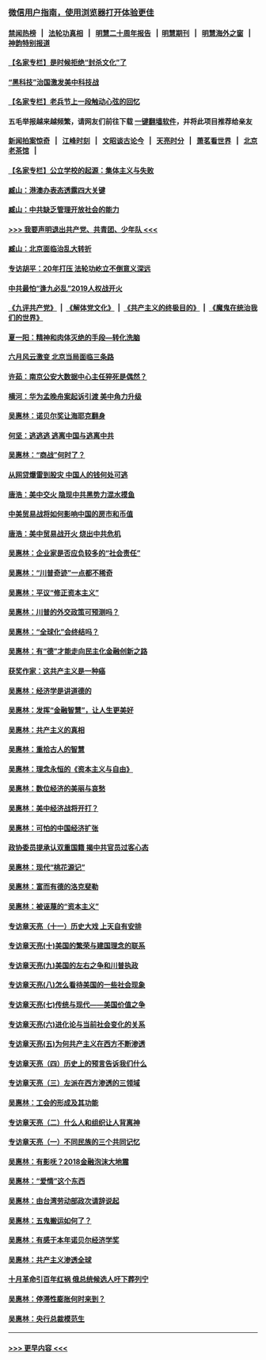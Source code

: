 ### [微信用户指南，使用浏览器打开体验更佳](https://github.com/gfw-breaker/banned-news1/blob/master/indexes/wechat-guide.md?t=0)
#### [禁闻热榜](热点新闻.md?t=0)  &nbsp;&nbsp;|&nbsp;&nbsp; [法轮功真相](https://github.com/gfw-breaker/truth/blob/master/README.md?t=0) &nbsp;&nbsp;|&nbsp;&nbsp; [明慧二十周年报告](https://github.com/gfw-breaker/mh-reports/blob/master/README.md?t=0) &nbsp;&nbsp;|&nbsp;&nbsp;[明慧期刊](https://github.com/gfw-breaker/mh-qikan) &nbsp;&nbsp;|&nbsp;&nbsp; [明慧海外之窗](https://github.com/gfw-breaker/mh-news/blob/master/README.md?t=0) &nbsp;&nbsp;|&nbsp;&nbsp; [神韵特别报道](https://github.com/gfw-breaker/mh-news/blob/master/shenyun.md?t=0)
#### [【名家专栏】是时候拒绝“封杀文化”了](../pages/nsc423/n11814093.md?t=02161711) 
#### [“黑科技”治国激发美中科技战](../pages/nsc423/n11638056.md?t=02161711) 
#### [【名家专栏】老兵节上一段触动心弦的回忆](../pages/nsc423/n11646016.md?t=02161711) 
#### 五毛举报越来越频繁，请网友们前往下载 [一键翻墙软件](https://github.com/gfw-breaker/ssr-accounts)，并将此项目推荐给亲友
#### [新闻拍案惊奇](https://github.com/gfw-breaker/banned-news1/blob/master/pages/link4.md) &nbsp;&nbsp;|&nbsp;&nbsp; [江峰时刻](https://github.com/gfw-breaker/banned-news1/blob/master/pages/link4.md) &nbsp;&nbsp;|&nbsp;&nbsp; [文昭谈古论今](https://github.com/gfw-breaker/banned-news1/blob/master/pages/link4.md) &nbsp;&nbsp;|&nbsp;&nbsp; [天亮时分](https://github.com/gfw-breaker/banned-news1/blob/master/pages/link4.md) &nbsp;&nbsp;|&nbsp;&nbsp; [萧茗看世界](https://github.com/gfw-breaker/banned-news1/blob/master/pages/link4.md) &nbsp;&nbsp;|&nbsp;&nbsp; [北京老茶馆](https://github.com/gfw-breaker/banned-news1/blob/master/pages/link4.md) &nbsp;&nbsp;|&nbsp;&nbsp; 
#### [【名家专栏】公立学校的起源：集体主义与失败](../pages/nsc423/n11601833.md?t=02161711) 
#### [臧山：港澳办表态透露四大关键](../pages/nsc423/n11421628.md?t=02161711) 
#### [臧山：中共缺乏管理开放社会的能力](../pages/nsc423/n11407457.md?t=02161711) 
#### [>>> 我要声明退出共产党、共青团、少年队 <<<](https://github.com/begood0513/goodnews/blob/master/quit/letter.md) 
#### [臧山：北京面临治乱大转折](../pages/nsc423/n11406895.md?t=02161711) 
#### [专访胡平：20年打压 法轮功屹立不倒意义深远](../pages/nsc423/n11398800.md?t=02161711) 
#### [中共最怕“逢九必乱”2019人权战开火](../pages/nsc423/n11385248.md?t=02161711) 
#### [《九评共产党》](https://github.com/begood0513/9ping.md/blob/master/README.md) &nbsp;|&nbsp; [《解体党文化》](../../../../jtdwh.md/blob/master/README.md)  &nbsp;|&nbsp; [《共产主义的终极目的》](../../../../gczydzjmd.md/blob/master/README.md) &nbsp;|&nbsp; [《魔鬼在统治我们的世界》](../../../../mgztzwmdsj.md/blob/master/README.md) 
#### [夏一阳：精神和肉体灭绝的手段—转化洗脑](../pages/nsc423/n11368250.md?t=02161711) 
#### [六月风云激变 北京当局面临三条路](../pages/nsc423/n11313668.md?t=02161711) 
#### [许茹：南京公安大数据中心主任猝死是偶然？](../pages/nsc423/n11064744.md?t=02161711) 
#### [横河：华为孟晚舟案起诉引渡 美中角力升级](../pages/nsc423/n11027230.md?t=02161711) 
#### [吴惠林：诺贝尔奖让海耶克翻身](../pages/nsc423/n10890049.md?t=02161711) 
#### [何坚：逃逃逃 逃离中国与逃离中共](../pages/nsc423/n10592891.md?t=02161711) 
#### [吴惠林：“商战”何时了？](../pages/nsc423/n10573558.md?t=02161711) 
#### [从网贷爆雷到股灾 中国人的钱何处可逃](../pages/nsc423/n10572800.md?t=02161711) 
#### [唐浩：美中交火 隐现中共黑势力混水摸鱼](../pages/nsc423/n10544040.md?t=02161711) 
#### [中美贸易战将如何影响中国的房市和币值](../pages/nsc423/n10543697.md?t=02161711) 
#### [唐浩：美中贸易战开火 烧出中共危机](../pages/nsc423/n10540126.md?t=02161711) 
#### [吴惠林：企业家是否应负较多的“社会责任”](../pages/nsc423/n10535022.md?t=02161711) 
#### [吴惠林：“川普奇迹”一点都不稀奇](../pages/nsc423/n10512808.md?t=02161711) 
#### [吴惠林：平议“修正资本主义”](../pages/nsc423/n10495724.md?t=02161711) 
#### [吴惠林：川普的外交政策可预测吗？](../pages/nsc423/n10462387.md?t=02161711) 
#### [吴惠林：“全球化”会终结吗？](../pages/nsc423/n10452838.md?t=02161711) 
#### [吴惠林：有“德”才能走向民主化金融创新之路](../pages/nsc423/n10432292.md?t=02161711) 
#### [获奖作家：这共产主义是一种癌](../pages/nsc423/n10431541.md?t=02161711) 
#### [吴惠林：经济学是讲道德的](../pages/nsc423/n10398014.md?t=02161711) 
#### [吴惠林：发挥“金融智慧”，让人生更美好](../pages/nsc423/n10375019.md?t=02161711) 
#### [吴惠林：共产主义的真相](../pages/nsc423/n10351394.md?t=02161711) 
#### [吴惠林：重拾古人的智慧](../pages/nsc423/n10337691.md?t=02161711) 
#### [吴惠林：理念永恒的《资本主义与自由》](../pages/nsc423/n10316274.md?t=02161711) 
#### [吴惠林：数位经济的美丽与哀愁](../pages/nsc423/n10292946.md?t=02161711) 
#### [吴惠林：美中经济战将开打？](../pages/nsc423/n10258825.md?t=02161711) 
#### [吴惠林：可怕的中国经济扩张](../pages/nsc423/n10219147.md?t=02161711) 
#### [政协委员提承认双重国籍 揭中共官员过客心态](../pages/nsc423/n10208809.md?t=02161711) 
#### [吴惠林：现代“桃花源记”](../pages/nsc423/n10185234.md?t=02161711) 
#### [吴惠林：富而有德的洛克斐勒](../pages/nsc423/n10142264.md?t=02161711) 
#### [吴惠林：被诬蔑的“资本主义”](../pages/nsc423/n10124816.md?t=02161711) 
#### [专访章天亮（十一）历史大戏 上天自有安排](../pages/nsc423/n10094905.md?t=02161711) 
#### [专访章天亮(十)美国的繁荣与建国理念的联系](../pages/nsc423/n10094899.md?t=02161711) 
#### [专访章天亮(九)美国的左右之争和川普执政](../pages/nsc423/n10094889.md?t=02161711) 
#### [专访章天亮(八)怎么看待美国的一些社会现象](../pages/nsc423/n10094857.md?t=02161711) 
#### [专访章天亮(七)传统与现代——美国价值之争](../pages/nsc423/n10093140.md?t=02161711) 
#### [专访章天亮(六)进化论与当前社会变化的关系](../pages/nsc423/n10092036.md?t=02161711) 
#### [专访章天亮(五)为何共产主义在西方不断渗透](../pages/nsc423/n10083620.md?t=02161711) 
#### [专访章天亮（四）历史上的预言告诉我们什么](../pages/nsc423/n10083606.md?t=02161711) 
#### [专访章天亮（三）左派在西方渗透的三领域](../pages/nsc423/n10081115.md?t=02161711) 
#### [吴惠林：工会的形成及其功能](../pages/nsc423/n10080633.md?t=02161711) 
#### [专访章天亮（二）什么人和组织让人背离神](../pages/nsc423/n10076637.md?t=02161711) 
#### [专访章天亮（一）不同民族的三个共同记忆](../pages/nsc423/n10074188.md?t=02161711) 
#### [吴惠林：有影呒？2018金融泡沫大地震](../pages/nsc423/n10040534.md?t=02161711) 
#### [吴惠林：“爱情”这个东西](../pages/nsc423/n10019423.md?t=02161711) 
#### [吴惠林：由台湾劳动部政次请辞说起](../pages/nsc423/n9979679.md?t=02161711) 
#### [吴惠林：五鬼搬运如何了？](../pages/nsc423/n9925338.md?t=02161711) 
#### [吴惠林：有感于本年诺贝尔经济学奖](../pages/nsc423/n9871883.md?t=02161711) 
#### [吴惠林：共产主义渗透全球](../pages/nsc423/n9812748.md?t=02161711) 
#### [十月革命引百年红祸 俄总统候选人吁下葬列宁](../pages/nsc423/n9810182.md?t=02161711) 
#### [吴惠林：停滞性膨胀何时来到？](../pages/nsc423/n9764136.md?t=02161711) 
#### [吴惠林：央行总裁模范生](../pages/nsc423/n9728134.md?t=02161711) 

----
#### [ >>> 更早内容 <<< ](../indexes/nsc423-earlier.md)
